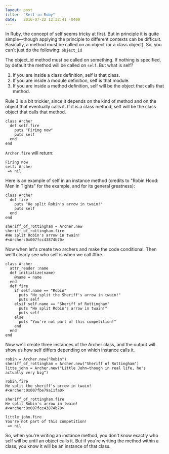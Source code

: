 ```yaml
---
layout: post
title:  "Self in Ruby"
date:   2016-07-22 12:32:41 -0400
---
```


In Ruby, the concept of self seems tricky at first. But in principle it is quite simple—though applying the principle to different contexts can be difficult. Basically, a method must be called on an object (or a class object). So, you can't just do the following: 
`object_id`

The object_id method must be called on something. If nothing is specified, by default the method will be called on `self`. But what is self?

1. If you are inside a class definition, self is that class.
2. If you are inside a module definition, self is that module. 
3. If you are inside a method definition, self will be the object that calls that method. 

Rule 3 is a bit trickier, since it depends on the kind of method and on the object that eventually calls it. If it is a class method, self will be the class object that calls that method. 

```
class Archer
  def self.fire
    puts "Firing now"
    puts self
  end
end
```

`Archer.fire` will return:
```
Firing now
self: Archer
 => nil
```
  
Here is an example of self in an instance method (credits to "Robin Hood: Men in Tights" for the example, and for its general greatness):

```
class Archer
  def fire
    puts "He split Robin's arrow in twain!"
    puts self
  end
end
```

```
sheriff_of_rottingham = Archer.new
sheriff_of_rottingham.fire
#He split Robin's arrow in twain!
#<Archer:0x007fcc43874b70>
```

Now when let's create two archers and make the code conditional. Then we'll clearly see who self is when we call #fire.

```
class Archer
  attr_reader :name
  def initialize(name)
    @name = name
  end
  def fire
    if self.name == "Robin"
      puts "He split the Sheriff's arrow in twain!"
      puts self
    elsif self.name == "Sheriff of Rottingham"
      puts "He split Robin's arrow in twain!"
      puts self
    else
      puts "You're not part of this competition!"
    end
  end
end
```

Now we'll create three instances of the Archer class, and the output will show us how self differs depending on which instance calls it. 

```
robin = Archer.new("Robin")
sheriff_of_rottingham = Archer.new("Sheriff of Rottingham")
litte_john = Archer.new("Little John—though in real life, he's actually very big")

robin.fire
He split the sheriff's arrow in twain!
#<Archer:0x007fbe79a11fa0>

sheriff_of_rottingham.fire
He split Robin's arrow in twain!
#<Archer:0x007fcc43874b70>

little_john.fire
You're not part of this competition!
 => nil
 ```
  
So, when you're writing an instance method, you don't know exactly who self will be until an object calls it. But if you're writing the method within a class, you know it will be an instance of that class. 



 



